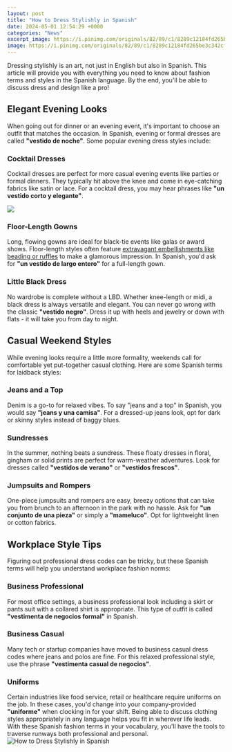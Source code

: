 ```yaml
---
layout: post
title: "How to Dress Stylishly in Spanish"
date: 2024-05-01 12:54:29 +0000
categories: "News"
excerpt_image: https://i.pinimg.com/originals/82/89/c1/8289c12184fd265be3c342cfe46b8b68.jpg
image: https://i.pinimg.com/originals/82/89/c1/8289c12184fd265be3c342cfe46b8b68.jpg
---
```


Dressing stylishly is an art, not just in English but also in Spanish. This article will provide you with everything you need to know about fashion terms and styles in the Spanish language. By the end, you'll be able to discuss dress and design like a pro!
## Elegant Evening Looks
When going out for dinner or an evening event, it's important to choose an outfit that matches the occasion. In Spanish, evening or formal dresses are called **"vestido de noche"**. Some popular evening dress styles include:
### Cocktail Dresses 
Cocktail dresses are perfect for more casual evening events like parties or formal dinners. They typically hit above the knee and come in eye-catching fabrics like satin or lace. For a cocktail dress, you may hear phrases like **"un vestido corto y elegante"**.

![](https://i.pinimg.com/originals/66/20/01/66200134449042db03eb480940116331.jpg)
### Floor-Length Gowns
Long, flowing gowns are ideal for black-tie events like galas or award shows. Floor-length styles often feature [extravagant embellishments like beading or ruffles](https://store.fi.io.vn/work-hard-so-my-st-bernard-live-a-better-dog-lover-2) to make a glamorous impression. In Spanish, you'd ask for **"un vestido de largo entero"** for a full-length gown. 
### Little Black Dress 
No wardrobe is complete without a LBD. Whether knee-length or midi, a black dress is always versatile and elegant. You can never go wrong with the classic **"vestido negro"**. Dress it up with heels and jewelry or down with flats - it will take you from day to night.
## Casual Weekend Styles
While evening looks require a little more formality, weekends call for comfortable yet put-together casual clothing. Here are some Spanish terms for laidback styles:
### Jeans and a Top
Denim is a go-to for relaxed vibes. To say "jeans and a top" in Spanish, you would say **"jeans y una camisa"**. For a dressed-up jeans look, opt for dark or skinny styles instead of baggy blues. 
### Sundresses  
In the summer, nothing beats a sundress. These floaty dresses in floral, gingham or solid prints are perfect for warm-weather adventures. Look for dresses called **"vestidos de verano"** or **"vestidos frescos"**.
### Jumpsuits and Rompers
One-piece jumpsuits and rompers are easy, breezy options that can take you from brunch to an afternoon in the park with no hassle. Ask for **"un conjunto de una pieza"** or simply a **"mameluco"**. Opt for lightweight linen or cotton fabrics.
## Workplace Style Tips
Figuring out professional dress codes can be tricky, but these Spanish terms will help you understand workplace fashion norms:
### Business Professional 
For most office settings, a business professional look including a skirt or pants suit with a collared shirt is appropriate. This type of outfit is called **"vestimenta de negocios formal"** in Spanish. 
### Business Casual  
Many tech or startup companies have moved to business casual dress codes where jeans and polos are fine. For this relaxed professional style, use the phrase **"vestimenta casual de negocios"**.
### Uniforms
Certain industries like food service, retail or healthcare require uniforms on the job. In these cases, you'd change into your company-provided **"uniforme"** when clocking in for your shift. 
Being able to discuss clothing styles appropriately in any language helps you fit in wherever life leads. With these Spanish fashion terms in your vocabulary, you'll have the tools to traverse runways both professional and personal.
![How to Dress Stylishly in Spanish](https://i.pinimg.com/originals/82/89/c1/8289c12184fd265be3c342cfe46b8b68.jpg)